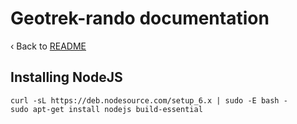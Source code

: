 # Geotrek-rando documentation

‹ Back to [README](README.md)

## Installing NodeJS

```
curl -sL https://deb.nodesource.com/setup_6.x | sudo -E bash -
sudo apt-get install nodejs build-essential
```
